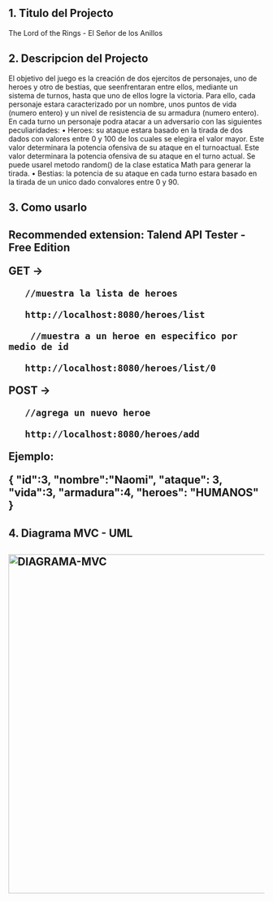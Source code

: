 <h2>1. Titulo del Projecto</h2>

The Lord of the Rings - El Señor de los Anillos

<h2>2. Descripcion del Projecto</h2>
El objetivo del juego es la creación de dos ejercitos de personajes, uno de heroes y otro de bestias, que
seenfrentaran entre ellos, mediante un sistema de turnos, hasta que uno de ellos logre la victoria. Para
ello, cada personaje estara caracterizado por un nombre, unos puntos de vida (numero entero) y un nivel
de resistencia de su armadura (numero entero). En cada turno un personaje podra atacar a un adversario
con las siguientes peculiaridades:
• Heroes: su ataque estara basado en la tirada de dos dados con valores entre 0 y 100 de los cuales
se elegira el valor mayor. Este valor determinara la potencia ofensiva de su ataque en el
turnoactual. Este valor determinara la potencia ofensiva de su ataque en el turno actual. Se puede
usarel metodo random() de la clase estatica Math para generar la tirada.
• Bestias: la potencia de su ataque en cada turno estara basado en la tirada de un unico dado
convalores entre 0 y 90.

<h2>3. Como usarlo<h2>
<p>Recommended extension: Talend API Tester - Free Edition</p>

GET -> 
      
       //muestra la lista de heroes
       
       http://localhost:8080/heroes/list 
       
        //muestra a un heroe en especifico por medio de id
       
       http://localhost:8080/heroes/list/0
       
POST -> 
      
       //agrega un nuevo heroe
       
       http://localhost:8080/heroes/add 
  

<p> Ejemplo:<p>
  {
  "id":3,
  "nombre":"Naomi",
  "ataque": 3,
  "vida":3,
  "armadura":4,
  "heroes": "HUMANOS"
}

<h2>4. Diagrama MVC - UML <h2>

<img width="667" alt="DIAGRAMA-MVC" src="https://user-images.githubusercontent.com/9613461/205744340-135c2be7-7e9f-406b-b639-19b6f7a092e4.PNG">
